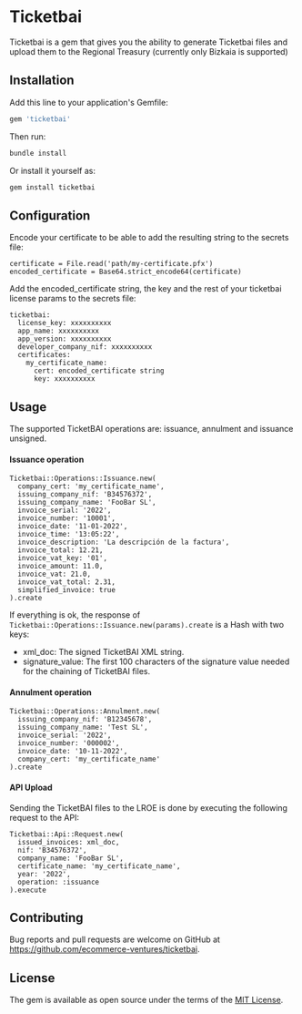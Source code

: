 # Ticketbai

Ticketbai is a gem that gives you the ability to generate Ticketbai files and upload them to the Regional Treasury (currently only Bizkaia is supported)

## Installation

Add this line to your application's Gemfile:

```ruby
gem 'ticketbai'
```
Then run:

```bash
bundle install
```

Or install it yourself as:

```bash
gem install ticketbai
```

## Configuration

Encode your certificate to be able to add the resulting string to the secrets file:

```
certificate = File.read('path/my-certificate.pfx')
encoded_certificate = Base64.strict_encode64(certificate)
```

Add the encoded_certificate string, the key and the rest of your ticketbai license params to the secrets file:

```
ticketbai:
  license_key: xxxxxxxxxx
  app_name: xxxxxxxxxx
  app_version: xxxxxxxxxx
  developer_company_nif: xxxxxxxxxx
  certificates:
    my_certificate_name:
      cert: encoded_certificate string
      key: xxxxxxxxxx
```

## Usage
The supported TicketBAI operations are: issuance, annulment and issuance unsigned.

#### Issuance operation
```
Ticketbai::Operations::Issuance.new(
  company_cert: 'my_certificate_name',
  issuing_company_nif: 'B34576372',
  issuing_company_name: 'FooBar SL',
  invoice_serial: '2022',
  invoice_number: '10001',
  invoice_date: '11-01-2022',
  invoice_time: '13:05:22',
  invoice_description: 'La descripción de la factura',
  invoice_total: 12.21,
  invoice_vat_key: '01',
  invoice_amount: 11.0,
  invoice_vat: 21.0,
  invoice_vat_total: 2.31,
  simplified_invoice: true
).create
```
If everything is ok, the response of `Ticketbai::Operations::Issuance.new(params).create` is a Hash with two keys:
- xml_doc: The signed TicketBAI XML string.
- signature_value: The first 100 characters of the signature value needed for the chaining of TicketBAI files.

#### Annulment operation
```
Ticketbai::Operations::Annulment.new(
  issuing_company_nif: 'B12345678',
  issuing_company_name: 'Test SL',
  invoice_serial: '2022',
  invoice_number: '000002',
  invoice_date: '10-11-2022',
  company_cert: 'my_certificate_name'
).create
```  

#### API Upload

Sending the TicketBAI files to the LROE is done by executing the following request to the API:
```
Ticketbai::Api::Request.new(
  issued_invoices: xml_doc,
  nif: 'B34576372',
  company_name: 'FooBar SL',
  certificate_name: 'my_certificate_name',
  year: '2022',
  operation: :issuance
).execute
```

## Contributing

Bug reports and pull requests are welcome on GitHub at https://github.com/ecommerce-ventures/ticketbai.

## License

The gem is available as open source under the terms of the [MIT License](https://opensource.org/licenses/MIT).
